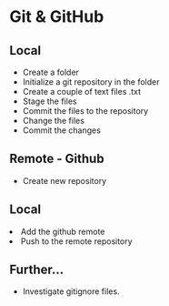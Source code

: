 <h1>Git & GitHub</h1>
<h2>Local</h2>
<ul>
<li>Create a folder</li>
<li>Initialize a git repository in the folder</li>
<li>Create a couple of text files .txt</li>
<li>Stage the files</li>
<li>Commit the files to the repository</li>
<li>Change the files</li>
<li>Commit the changes</li>
</ul>
<h2>Remote - Github</h2>
<ul>
<li>Create new repository</li>
</ul>
<h2>Local</h2>
<li>Add the github remote</li>
<li>Push to the remote repository</li>
<h2>Further…</h2>
<ul>
<li>Investigate gitignore files.</li>
</ul>
